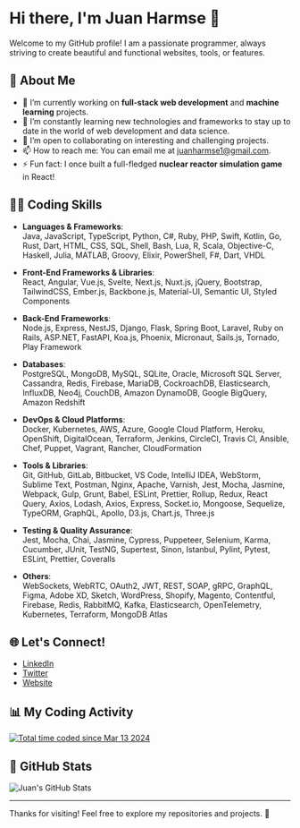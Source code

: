 # Hi there, I'm Juan Harmse 👋

Welcome to my GitHub profile! I am a passionate programmer, always striving to create beautiful and functional websites, tools, or features.

## 🚀 About Me

- 🔭 I’m currently working on **full-stack web development** and **machine learning** projects.
- 🌱 I’m constantly learning new technologies and frameworks to stay up to date in the world of web development and data science.
- 👯 I’m open to collaborating on interesting and challenging projects.
- 📫 How to reach me: You can email me at [juanharmse1@gmail.com](mailto:juanharmse1@gmail.com).
- ⚡ Fun fact: I once built a full-fledged **nuclear reactor simulation game** in React!

## 🧑‍💻 Coding Skills

- **Languages & Frameworks**:  
  Java, JavaScript, TypeScript, Python, C#, Ruby, PHP, Swift, Kotlin, Go, Rust, Dart, HTML, CSS, SQL, Shell, Bash, Lua, R, Scala, Objective-C, Haskell, Julia, MATLAB, Groovy, Elixir, PowerShell, F#, Dart, VHDL

- **Front-End Frameworks & Libraries**:  
  React, Angular, Vue.js, Svelte, Next.js, Nuxt.js, jQuery, Bootstrap, TailwindCSS, Ember.js, Backbone.js, Material-UI, Semantic UI, Styled Components

- **Back-End Frameworks**:  
  Node.js, Express, NestJS, Django, Flask, Spring Boot, Laravel, Ruby on Rails, ASP.NET, FastAPI, Koa.js, Phoenix, Micronaut, Sails.js, Tornado, Play Framework

- **Databases**:  
  PostgreSQL, MongoDB, MySQL, SQLite, Oracle, Microsoft SQL Server, Cassandra, Redis, Firebase, MariaDB, CockroachDB, Elasticsearch, InfluxDB, Neo4j, CouchDB, Amazon DynamoDB, Google BigQuery, Amazon Redshift

- **DevOps & Cloud Platforms**:  
  Docker, Kubernetes, AWS, Azure, Google Cloud Platform, Heroku, OpenShift, DigitalOcean, Terraform, Jenkins, CircleCI, Travis CI, Ansible, Chef, Puppet, Vagrant, Rancher, CloudFormation

- **Tools & Libraries**:  
  Git, GitHub, GitLab, Bitbucket, VS Code, IntelliJ IDEA, WebStorm, Sublime Text, Postman, Nginx, Apache, Varnish, Jest, Mocha, Jasmine, Webpack, Gulp, Grunt, Babel, ESLint, Prettier, Rollup, Redux, React Query, Axios, Lodash, Axios, Express, Socket.io, Mongoose, Sequelize, TypeORM, GraphQL, Apollo, D3.js, Chart.js, Three.js

- **Testing & Quality Assurance**:  
  Jest, Mocha, Chai, Jasmine, Cypress, Puppeteer, Selenium, Karma, Cucumber, JUnit, TestNG, Supertest, Sinon, Istanbul, Pylint, Pytest, ESLint, Prettier, Coveralls

- **Others**:  
  WebSockets, WebRTC, OAuth2, JWT, REST, SOAP, gRPC, GraphQL, Figma, Adobe XD, Sketch, WordPress, Shopify, Magento, Contentful, Firebase, Redis, RabbitMQ, Kafka, Elasticsearch, OpenTelemetry, Kubernetes, Terraform, MongoDB Atlas


## 🌐 Let's Connect!

- [LinkedIn](https://www.linkedin.com/in/juanharmse)
- [Twitter](https://twitter.com/juanharmse)
- [Website](https://www.juanharmse.com)

## 📊 My Coding Activity

<a href="https://wakatime.com/@018e38c4-08b1-4122-a35f-e35f4e6a0fe5">
  <img src="https://wakatime.com/badge/user/018e38c4-08b1-4122-a35f-e35f4e6a0fe5.svg" alt="Total time coded since Mar 13 2024" />
</a>

## 🌟 GitHub Stats

![Juan's GitHub Stats](https://github-readme-stats.vercel.app/api?username=HarmseJ&show_icons=true&hide=prs&count_private=true&hide_title=true&theme=radical)

---

Thanks for visiting! Feel free to explore my repositories and projects. 🚀

